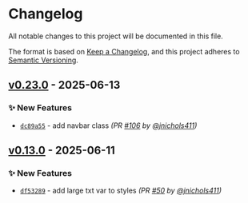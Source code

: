 # Changelog
All notable changes to this project will be documented in this file.

The format is based on [Keep a Changelog](https://keepachangelog.com/en/1.0.0/),
and this project adheres to [Semantic Versioning](https://semver.org/spec/v2.0.0.html).

## [v0.23.0] - 2025-06-13
### :sparkles: New Features
- [`dc89a55`](https://github.com/jnichols411/devops-mock/commit/dc89a55e96b353eb3840c93342a10b544d0aad8f) - add navbar class *(PR [#106](https://github.com/jnichols411/devops-mock/pull/106) by [@jnichols411](https://github.com/jnichols411))*


## [v0.13.0] - 2025-06-11
### :sparkles: New Features
- [`df53289`](https://github.com/jnichols411/devops-mock/commit/df532890bfd81a0866e5b4c3591bca5316541507) - add large txt var to styles *(PR [#50](https://github.com/jnichols411/devops-mock/pull/50) by [@jnichols411](https://github.com/jnichols411))*

[v0.13.0]: https://github.com/jnichols411/devops-mock/compare/v0.12.0...v0.13.0
[v0.23.0]: https://github.com/jnichols411/devops-mock/compare/v0.22.0...v0.23.0
